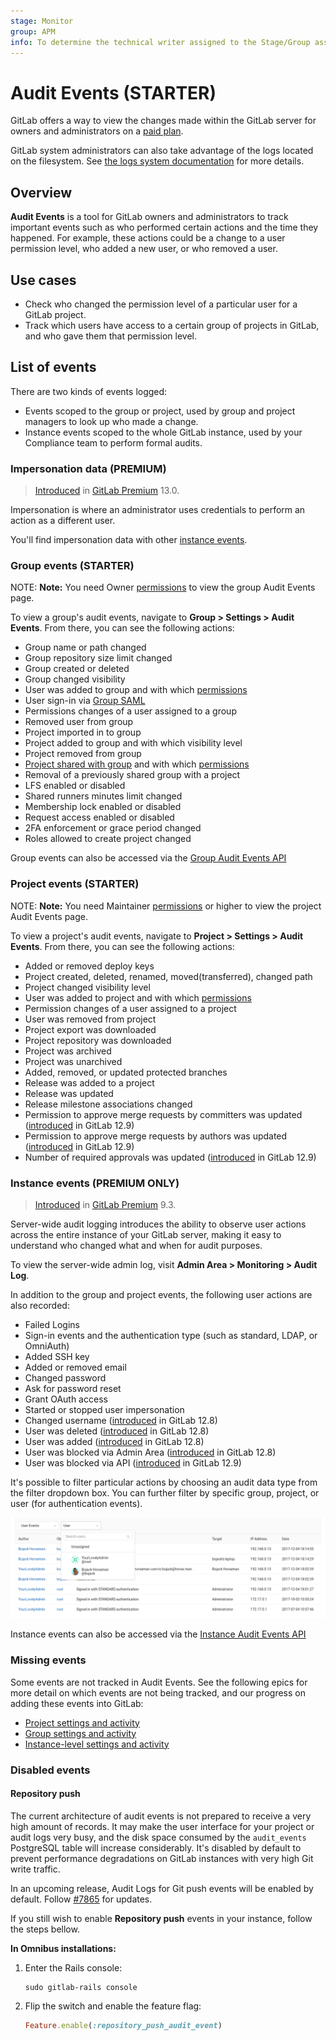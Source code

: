 ```yaml
---
stage: Monitor
group: APM
info: To determine the technical writer assigned to the Stage/Group associated with this page, see https://about.gitlab.com/handbook/engineering/ux/technical-writing/#designated-technical-writers
---
```


# Audit Events **(STARTER)**

GitLab offers a way to view the changes made within the GitLab server for owners and administrators on a [paid plan](https://about.gitlab.com/pricing/).

GitLab system administrators can also take advantage of the logs located on the
filesystem. See [the logs system documentation](logs.md) for more details.

## Overview

**Audit Events** is a tool for GitLab owners and administrators
to track important events such as who performed certain actions and the
time they happened. For example, these actions could be a change to a user
permission level, who added a new user, or who removed a user.

## Use cases

- Check who changed the permission level of a particular
  user for a GitLab project.
- Track which users have access to a certain group of projects
  in GitLab, and who gave them that permission level.

## List of events

There are two kinds of events logged:

- Events scoped to the group or project, used by group and project managers
  to look up who made a change.
- Instance events scoped to the whole GitLab instance, used by your Compliance team to
  perform formal audits.

### Impersonation data **(PREMIUM)**

> [Introduced](https://gitlab.com/gitlab-org/gitlab/issues/536) in [GitLab Premium](https://about.gitlab.com/pricing/) 13.0.

Impersonation is where an administrator uses credentials to perform an action as a different user.

You'll find impersonation data with other [instance events](#instance-events-premium-only).

### Group events **(STARTER)**

NOTE: **Note:**
You need Owner [permissions](../user/permissions.md) to view the group Audit Events page.

To view a group's audit events, navigate to **Group > Settings > Audit Events**.
From there, you can see the following actions:

- Group name or path changed
- Group repository size limit changed
- Group created or deleted
- Group changed visibility
- User was added to group and with which [permissions](../user/permissions.md)
- User sign-in via [Group SAML](../user/group/saml_sso/index.md)
- Permissions changes of a user assigned to a group
- Removed user from group
- Project imported in to group
- Project added to group and with which visibility level
- Project removed from group
- [Project shared with group](../user/project/members/share_project_with_groups.md)
  and with which [permissions](../user/permissions.md)
- Removal of a previously shared group with a project
- LFS enabled or disabled
- Shared runners minutes limit changed
- Membership lock enabled or disabled
- Request access enabled or disabled
- 2FA enforcement or grace period changed
- Roles allowed to create project changed

Group events can also be accessed via the [Group Audit Events API](../api/audit_events.md#group-audit-events-starter)

### Project events **(STARTER)**

NOTE: **Note:**
You need Maintainer [permissions](../user/permissions.md) or higher to view the project Audit Events page.

To view a project's audit events, navigate to **Project > Settings > Audit Events**.
From there, you can see the following actions:

- Added or removed deploy keys
- Project created, deleted, renamed, moved(transferred), changed path
- Project changed visibility level
- User was added to project and with which [permissions](../user/permissions.md)
- Permission changes of a user assigned to a project
- User was removed from project
- Project export was downloaded
- Project repository was downloaded
- Project was archived
- Project was unarchived
- Added, removed, or updated protected branches
- Release was added to a project
- Release was updated
- Release milestone associations changed
- Permission to approve merge requests by committers was updated ([introduced](https://gitlab.com/gitlab-org/gitlab/issues/7531) in GitLab 12.9)
- Permission to approve merge requests by authors was updated ([introduced](https://gitlab.com/gitlab-org/gitlab/issues/7531) in GitLab 12.9)
- Number of required approvals was updated ([introduced](https://gitlab.com/gitlab-org/gitlab/issues/7531) in GitLab 12.9)

### Instance events **(PREMIUM ONLY)**

> [Introduced](https://gitlab.com/gitlab-org/gitlab/issues/2336) in [GitLab Premium](https://about.gitlab.com/pricing/) 9.3.

Server-wide audit logging introduces the ability to observe user actions across
the entire instance of your GitLab server, making it easy to understand who
changed what and when for audit purposes.

To view the server-wide admin log, visit **Admin Area > Monitoring > Audit Log**.

In addition to the group and project events, the following user actions are also
recorded:

- Failed Logins
- Sign-in events and the authentication type (such as standard, LDAP, or OmniAuth)
- Added SSH key
- Added or removed email
- Changed password
- Ask for password reset
- Grant OAuth access
- Started or stopped user impersonation
- Changed username ([introduced](https://gitlab.com/gitlab-org/gitlab/issues/7797) in GitLab 12.8)
- User was deleted ([introduced](https://gitlab.com/gitlab-org/gitlab/issues/251) in GitLab 12.8)
- User was added ([introduced](https://gitlab.com/gitlab-org/gitlab/issues/251) in GitLab 12.8)
- User was blocked via Admin Area ([introduced](https://gitlab.com/gitlab-org/gitlab/issues/251) in GitLab 12.8)
- User was blocked via API ([introduced](https://gitlab.com/gitlab-org/gitlab/-/merge_requests/25872) in GitLab 12.9)

It's possible to filter particular actions by choosing an audit data type from
the filter dropdown box. You can further filter by specific group, project, or user
(for authentication events).

![audit log](img/audit_log.png)

Instance events can also be accessed via the [Instance Audit Events API](../api/audit_events.md#instance-audit-events-premium-only)

### Missing events

Some events are not tracked in Audit Events. See the following
epics for more detail on which events are not being tracked, and our progress
on adding these events into GitLab:

- [Project settings and activity](https://gitlab.com/groups/gitlab-org/-/epics/474)
- [Group settings and activity](https://gitlab.com/groups/gitlab-org/-/epics/475)
- [Instance-level settings and activity](https://gitlab.com/groups/gitlab-org/-/epics/476)

### Disabled events

#### Repository push

The current architecture of audit events is not prepared to receive a very high amount of records.
It may make the user interface for your project or audit logs very busy, and the disk space consumed by the
`audit_events` PostgreSQL table will increase considerably. It's disabled by default
to prevent performance degradations on GitLab instances with very high Git write traffic.

In an upcoming release, Audit Logs for Git push events will be enabled
by default. Follow [#7865](https://gitlab.com/gitlab-org/gitlab/issues/7865) for updates.

If you still wish to enable **Repository push** events in your instance, follow
the steps bellow.

**In Omnibus installations:**

1. Enter the Rails console:

   ```shell
   sudo gitlab-rails console
   ```

1. Flip the switch and enable the feature flag:

   ```ruby
   Feature.enable(:repository_push_audit_event)
   ```
